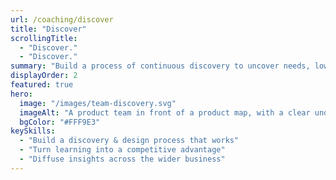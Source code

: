 ```yaml
---
url: /coaching/discover
title: "Discover"
scrollingTitle:
  - "Discover."
  - "Discover."
summary: "Build a process of continuous discovery to uncover needs, lower risks and achieve results."
displayOrder: 2
featured: true
hero:
  image: "/images/team-discovery.svg"
  imageAlt: "A product team in front of a product map, with a clear understanding of their role and objectives"
  bgColor: "#FFF9E3"
keySkills:
  - "Build a discovery & design process that works"
  - "Turn learning into a competitive advantage"
  - "Diffuse insights across the wider business"
---
```

